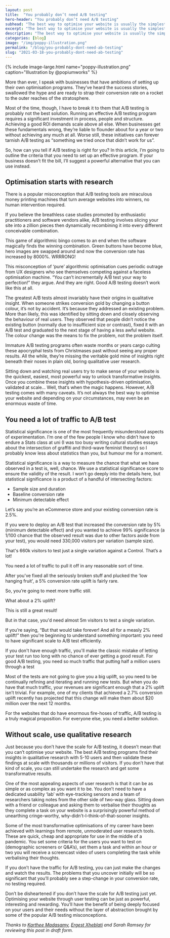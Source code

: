 ```yaml
---
layout: post
title:  "You probably don’t need A/B testing"
hero-header: "You probably don’t need A/B testing"
subhead: "The best way to optimise your website is usually the simplest."
excerpt: "The best way to optimise your website is usually the simplest."
description: "The best way to optimise your website is usually the simplest."
categories: [blog]
image: "/img/poppy-illustration.png"
permalink: "/blog/you-probably-dont-need-ab-testing"
slug: "2021-03-18-you-probably-dont-need-ab-testing"
---
```

{% include image-large.html name="poppy-illustration.png" caption="Illustration by @popiumworks" %}

More than ever, I speak with businesses that have ambitions of setting up their own optimisation programs. They’ve heard the success stories, swallowed the hype and are ready to strap their conversion rate on a rocket to the outer reaches of the stratosphere.

Most of the time, though, I have to break it to them that A/B testing is probably not the best solution. Running an effective A/B testing program requires a significant investment in process, people and structure. Achieving a good ROI demands scale above all else. When businesses get these fundamentals wrong, they’re liable to flounder about for a year or two without achieving any much at all. Worse still, these initiatives can forever tarnish A/B testing as “something we tried once that didn’t work for us”.

So, how can you tell if A/B testing is right for you? In this article, I’m going to outline the criteria that you need to set up an effective program. If your business doesn’t fit the bill, I’ll suggest a powerful alternative that you can use instead.

## Optimisation starts with research

There is a popular misconception that A/B testing tools are miraculous money printing machines that turn average websites into winners, no human intervention required.

If you believe the breathless case studies promoted by enthusiastic practitioners and software vendors alike, A/B testing involves slicing your site into a zillion pieces then dynamically recombining it into every different conceivable combination.

This game of algorithmic bingo comes to an end when the software magically finds the winning combination. Green buttons have become blue, hero images are swapped around and now the conversion rate has increased by 8000%. WRRRONG!  

This misconception of ‘pure’ algorithmic optimisation cues periodic outrage from UX designers who see themselves competing against a faceless optimisation machine. “You can’t incrementally A/B test your way to perfection!” they argue. And they are right. Good A/B testing doesn’t work like this at all.

The greatest A/B tests almost invariably have their origins in qualitative insight. When someone strikes conversion gold by changing a button colour, it’s not by accident. It’s because they addressed an existing problem. More than likely, this was identified by sitting down and closely observing the behaviour of real users. They observed that people didn’t notice the existing button (normally due to insufficient size or contrast), fixed it with an A/B test and graduated to the next stage of having a less awful website. The colour change was the means to fix the problem, not the problem itself.

Immature A/B testing programs often waste months or years cargo culting these apocryphal tests from Christmases past without seeing any proper results. All the while, they’re missing the veritable gold mine of insights right beneath their noses in plain old, boring qualitative user research.

Sitting down and watching real users try to make sense of your website is the quickest, easiest, most powerful way to unlock transformative insights. Once you combine these insights with hypothesis-driven optimisation, validated at scale… Well, that’s when the magic happens. However, A/B testing comes with many caveats. It’s not always the best way to optimise your website and depending on your circumstances, may even be an enormous waste of time.

## You need a lot of traffic to A/B test

Statistical significance is one of the most frequently misunderstood aspects of experimentation. I’m one of the few people I know who didn’t have to endure a Stats class at uni (I was too busy writing cultural studies essays about the intersection of graffiti and third-wave feminist theory) so I probably know less about statistics than you, but humour me for a moment.

Statistical significance is a way to measure the chance that what we have observed in a test is, well, chance. We use a statistical significance score to ensure the validity of the result. I won’t go deeply into the details here, but statistical significance is a product of a handful of intersecting factors:

<ul class="list">
<li>Sample size and duration</li>
<li>Baseline conversion rate</li>
<li>Minimum detectable effect</li>
</ul>

Let’s say you’re an eCommerce store and your existing conversion rate is 2.5%.

If you were to deploy an A/B test that increased the conversion rate by 5% (minimum detectable effect) and you wanted to achieve 99% significance (a 1/100 chance that the observed result was due to other factors aside from your test), you would need 330,000 visitors per variation (sample size).

That's 660k visitors to test just a single variation against a Control. That’s a lot!

You need a lot of traffic to pull it off in any reasonable sort of time.

After you've fixed all the seriously broken stuff and plucked the 'low hanging fruit', a 5% conversion rate uplift is fairly rare.

So, you’re going to meet more traffic still.

What about a 2% uplift?

This is still a great result!

But in that case, you'd need almost 5m visitors to test a single variation.

If you’re saying, “But that would take forever! And all for a measly 2% uplift!” then you're beginning to understand something important: you need to have significant scale to A/B test efficiently.

If you don't have enough traffic, you'll make the classic mistake of letting your test run too long with no chance of ever getting a good result. For good A/B testing, you need so much traffic that putting half a million users through a test

Most of the tests are not going to give you a big uplift, so you need to be continually refining and iterating and running new tests. But when you do have that much traffic, your revenues are significant enough that a 2% uplift isn’t trivial. For example, one of my clients that achieved a 2.7% conversion uplift recently has projected that this change will make them about $20 million over the next 12 months.

For the websites that do have enormous fire-hoses of traffic, A/B testing is a truly magical proposition. For everyone else, you need a better solution.

## Without scale, use qualitative research

Just because you don’t have the scale for A/B testing, it doesn’t mean that you can’t optimise your website. The best A/B testing programs find their insights in qualitative research with 5-10 users and then validate these findings at scale with thousands or millions of visitors. If you don’t have that kind of scale, you can still undertake the research and get some transformative results.

One of the most appealing aspects of user research is that it can be as simple or as complex as you want it to be. You don’t need to have a dedicated usability ‘lab’ with eye-tracking sensors and a team of researchers taking notes from the other side of two-way glass. Sitting down with a friend or colleague and asking them to verbalise their thoughts as they complete a task on your website is a surprisingly powerful method of unearthing cringe-worthy, why-didn’t-I-think-of-that-sooner insights.

Some of the most transformative optimisations of my career have been achieved with learnings from remote, unmoderated user research tools. These are quick, cheap and appropriate for use in the middle of a pandemic. You set some criteria for the users you want to test on (demographic screeners or Q&A’s), set them a task and within an hour or two you will receive a screencast video of users completing the task while verbalising their thoughts.

If you don’t have the traffic for A/B testing, you can just make the changes and watch the results. The problems that you uncover initially will be so significant that you’ll probably see a step-change in your conversion rate, no testing required.

Don’t be disheartened if you don’t have the scale for A/B testing just yet. Optimising your website through user testing can be just as powerful, interesting and rewarding. You’ll have the benefit of being deeply focused on your users and their needs without the layer of abstraction brought by some of the popular A/B testing misconceptions.

_Thanks to [Karthee Madasamy](https://www.karthee.vc), [Ergest Xheblati](https://ergestx.ghost.io) and Sarah Ramsey for reviewing this post in draft form._
